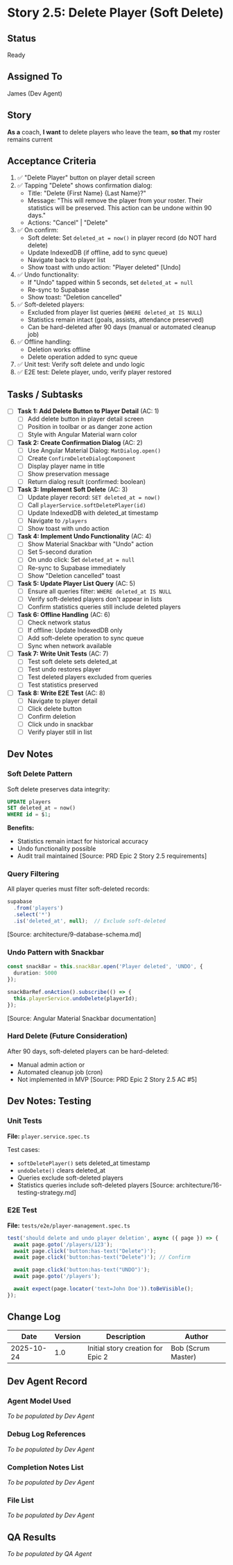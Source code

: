 # Story 2.5: Delete Player (Soft Delete)

## Status
Ready

## Assigned To
James (Dev Agent)

## Story
**As a** coach,
**I want** to delete players who leave the team,
**so that** my roster remains current

## Acceptance Criteria
1. ✅ "Delete Player" button on player detail screen
2. ✅ Tapping "Delete" shows confirmation dialog:
   - Title: "Delete {First Name} {Last Name}?"
   - Message: "This will remove the player from your roster. Their statistics will be preserved. This action can be undone within 90 days."
   - Actions: "Cancel" | "Delete"
3. ✅ On confirm:
   - Soft delete: Set `deleted_at = now()` in player record (do NOT hard delete)
   - Update IndexedDB (if offline, add to sync queue)
   - Navigate back to player list
   - Show toast with undo action: "Player deleted" [Undo]
4. ✅ Undo functionality:
   - If "Undo" tapped within 5 seconds, set `deleted_at = null`
   - Re-sync to Supabase
   - Show toast: "Deletion cancelled"
5. ✅ Soft-deleted players:
   - Excluded from player list queries (`WHERE deleted_at IS NULL`)
   - Statistics remain intact (goals, assists, attendance preserved)
   - Can be hard-deleted after 90 days (manual or automated cleanup job)
6. ✅ Offline handling:
   - Deletion works offline
   - Delete operation added to sync queue
7. ✅ Unit test: Verify soft delete and undo logic
8. ✅ E2E test: Delete player, undo, verify player restored

## Tasks / Subtasks

- [ ] **Task 1: Add Delete Button to Player Detail** (AC: 1)
  - [ ] Add delete button in player detail screen
  - [ ] Position in toolbar or as danger zone action
  - [ ] Style with Angular Material warn color

- [ ] **Task 2: Create Confirmation Dialog** (AC: 2)
  - [ ] Use Angular Material Dialog: `MatDialog.open()`
  - [ ] Create `ConfirmDeleteDialogComponent`
  - [ ] Display player name in title
  - [ ] Show preservation message
  - [ ] Return dialog result (confirmed: boolean)

- [ ] **Task 3: Implement Soft Delete** (AC: 3)
  - [ ] Update player record: `SET deleted_at = now()`
  - [ ] Call `playerService.softDeletePlayer(id)`
  - [ ] Update IndexedDB with deleted_at timestamp
  - [ ] Navigate to `/players`
  - [ ] Show toast with undo action

- [ ] **Task 4: Implement Undo Functionality** (AC: 4)
  - [ ] Show Material Snackbar with "Undo" action
  - [ ] Set 5-second duration
  - [ ] On undo click: Set `deleted_at = null`
  - [ ] Re-sync to Supabase immediately
  - [ ] Show "Deletion cancelled" toast

- [ ] **Task 5: Update Player List Query** (AC: 5)
  - [ ] Ensure all queries filter: `WHERE deleted_at IS NULL`
  - [ ] Verify soft-deleted players don't appear in lists
  - [ ] Confirm statistics queries still include deleted players

- [ ] **Task 6: Offline Handling** (AC: 6)
  - [ ] Check network status
  - [ ] If offline: Update IndexedDB only
  - [ ] Add soft-delete operation to sync queue
  - [ ] Sync when network available

- [ ] **Task 7: Write Unit Tests** (AC: 7)
  - [ ] Test soft delete sets deleted_at
  - [ ] Test undo restores player
  - [ ] Test deleted players excluded from queries
  - [ ] Test statistics preserved

- [ ] **Task 8: Write E2E Test** (AC: 8)
  - [ ] Navigate to player detail
  - [ ] Click delete button
  - [ ] Confirm deletion
  - [ ] Click undo in snackbar
  - [ ] Verify player still in list

## Dev Notes

### Soft Delete Pattern
Soft delete preserves data integrity:

```sql
UPDATE players
SET deleted_at = now()
WHERE id = $1;
```

**Benefits:**
- Statistics remain intact for historical accuracy
- Undo functionality possible
- Audit trail maintained
[Source: PRD Epic 2 Story 2.5 requirements]

### Query Filtering
All player queries must filter soft-deleted records:

```typescript
supabase
  .from('players')
  .select('*')
  .is('deleted_at', null);  // Exclude soft-deleted
```
[Source: architecture/9-database-schema.md]

### Undo Pattern with Snackbar
```typescript
const snackBar = this.snackBar.open('Player deleted', 'UNDO', {
  duration: 5000
});

snackBarRef.onAction().subscribe(() => {
  this.playerService.undoDelete(playerId);
});
```
[Source: Angular Material Snackbar documentation]

### Hard Delete (Future Consideration)
After 90 days, soft-deleted players can be hard-deleted:
- Manual admin action or
- Automated cleanup job (cron)
- Not implemented in MVP
[Source: PRD Epic 2 Story 2.5 AC #5]

## Dev Notes: Testing

### Unit Tests
**File:** `player.service.spec.ts`

Test cases:
- `softDeletePlayer()` sets deleted_at timestamp
- `undoDelete()` clears deleted_at
- Queries exclude soft-deleted players
- Statistics queries include soft-deleted players
[Source: architecture/16-testing-strategy.md]

### E2E Test
**File:** `tests/e2e/player-management.spec.ts`

```typescript
test('should delete and undo player deletion', async ({ page }) => {
  await page.goto('/players/123');
  await page.click('button:has-text("Delete")');
  await page.click('button:has-text("Delete")'); // Confirm

  await page.click('button:has-text("UNDO")');
  await page.goto('/players');

  await expect(page.locator('text=John Doe')).toBeVisible();
});
```

## Change Log

| Date | Version | Description | Author |
|------|---------|-------------|---------|
| 2025-10-24 | 1.0 | Initial story creation for Epic 2 | Bob (Scrum Master) |

## Dev Agent Record

### Agent Model Used
_To be populated by Dev Agent_

### Debug Log References
_To be populated by Dev Agent_

### Completion Notes List
_To be populated by Dev Agent_

### File List
_To be populated by Dev Agent_

## QA Results
_To be populated by QA Agent_
